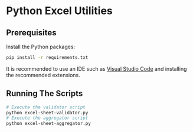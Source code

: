 # Python Excel Utilities


## Prerequisites

Install the Python packages:
```bash
pip install -r requirements.txt
```

It is recommended to use an IDE such as [Visual Studio Code](https://code.visualstudio.com/) and installing the recommended extensions.


## Running The Scripts

```bash
# Execute the validator script
python excel-sheet-validator.py
# Execute the aggregator script
python excel-sheet-aggregator.py
```